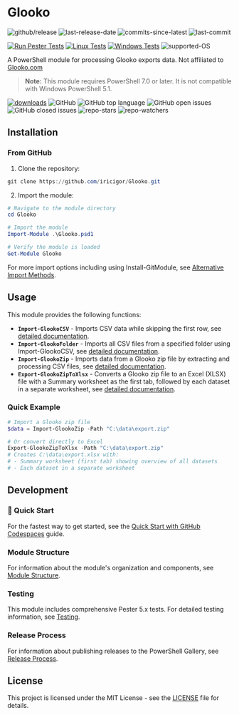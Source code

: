 # Glooko

![github/release](https://img.shields.io/github/release/iricigor/Glooko.svg) ![last-release-date](https://img.shields.io/github/release-date/iricigor/Glooko.svg) ![commits-since-latest](https://img.shields.io/github/commits-since/iricigor/Glooko/latest.svg) ![last-commit](https://img.shields.io/github/last-commit/iricigor/Glooko.svg)

[![Run Pester Tests](https://github.com/iricigor/Glooko/actions/workflows/test.yml/badge.svg)](https://github.com/iricigor/Glooko/actions/workflows/test.yml)
[![Linux Tests](https://img.shields.io/endpoint?url=https://gist.githubusercontent.com/iricigor/7d87b86e6e187d46c3d1da7b851e3207/raw/glooko-linux-tests.json)](https://github.com/iricigor/Glooko/actions/workflows/test.yml)
[![Windows Tests](https://img.shields.io/endpoint?url=https://gist.githubusercontent.com/iricigor/7d87b86e6e187d46c3d1da7b851e3207/raw/glooko-windows-tests.json)](https://github.com/iricigor/Glooko/actions/workflows/test.yml)
![supported-OS](https://img.shields.io/powershellgallery/p/Glooko.svg?style=flat&logo=PowerShell)

A PowerShell module for processing Glooko exports data. Not affiliated to [Glooko.com](https://glooko.com/about/)

> **Note:** This module requires PowerShell 7.0 or later. It is not compatible with Windows PowerShell 5.1.

[![downloads](https://img.shields.io/powershellgallery/dt/Glooko.svg?label=downloads&logo=PowerShell)](https://www.powershellgallery.com/packages/Glooko) ![GitHub](https://img.shields.io/github/license/iricigor/Glooko.svg?style=flat) ![GitHub top language](https://img.shields.io/github/languages/top/iricigor/Glooko.svg?style=flat) ![GitHub open issues](https://img.shields.io/github/issues/iricigor/Glooko.svg?style=flat) ![GitHub closed issues](https://img.shields.io/github/issues-closed/iricigor/Glooko.svg?style=flat) ![repo-stars](https://img.shields.io/github/stars/iricigor/Glooko.svg) ![repo-watchers](https://img.shields.io/github/watchers/iricigor/Glooko.svg)

## Installation

### From GitHub

1. Clone the repository:
```powershell
git clone https://github.com/iricigor/Glooko.git
```

2. Import the module:
```powershell
# Navigate to the module directory
cd Glooko

# Import the module
Import-Module .\Glooko.psd1

# Verify the module is loaded
Get-Module Glooko
```

For more import options including using Install-GitModule, see [Alternative Import Methods](docs/alternative-import-methods.md).

## Usage

This module provides the following functions:

- **`Import-GlookoCSV`** - Imports CSV data while skipping the first row, see [detailed documentation](docs/functions/import-glookocsv.md).
- **`Import-GlookoFolder`** - Imports all CSV files from a specified folder using Import-GlookoCSV, see [detailed documentation](docs/functions/import-glookofolder.md).
- **`Import-GlookoZip`** - Imports data from a Glooko zip file by extracting and processing CSV files, see [detailed documentation](docs/functions/import-glookozip.md).
- **`Export-GlookoZipToXlsx`** - Converts a Glooko zip file to an Excel (XLSX) file with a Summary worksheet as the first tab, followed by each dataset in a separate worksheet, see [detailed documentation](docs/functions/export-glookozip-to-xlsx.md).

### Quick Example

```powershell
# Import a Glooko zip file
$data = Import-GlookoZip -Path "C:\data\export.zip"

# Or convert directly to Excel
Export-GlookoZipToXlsx -Path "C:\data\export.zip"
# Creates C:\data\export.xlsx with:
# - Summary worksheet (first tab) showing overview of all datasets
# - Each dataset in a separate worksheet
```

## Development

### 🚀 Quick Start

For the fastest way to get started, see the [Quick Start with GitHub Codespaces](docs/quick-start-codespaces.md) guide.

### Module Structure

For information about the module's organization and components, see [Module Structure](docs/module-structure.md).

### Testing

This module includes comprehensive Pester 5.x tests. For detailed testing information, see [Testing](docs/testing.md).

### Release Process

For information about publishing releases to the PowerShell Gallery, see [Release Process](docs/release-process.md).

## License


This project is licensed under the MIT License - see the [LICENSE](LICENSE) file for details.

